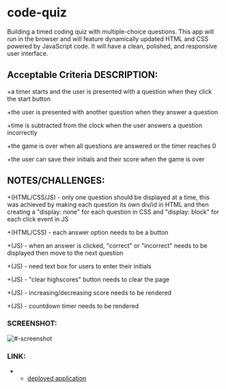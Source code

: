 # code-quiz
Building a timed coding quiz with multiple-choice questions. This app will run in the browser and will feature dynamically updated HTML and CSS powered by JavaScript code. It will have a clean, polished, and responsive user interface. 


## Acceptable Criteria DESCRIPTION:

+a timer starts and the user is presented with a question when they click the start button

+the user is presented with another question when they answer a question

+time is subtracted from the clock when the user answers a question incorrectly

+the game is over when all questions are answered or the timer reaches 0

+the user can save their initials and their score when the game is over


## NOTES/CHALLENGES:

+(HTML/CSS/JS) - only one question should be displayed at a time, this was achieved by making each question its own div/id in HTML and then creating a "display: none" for each question in CSS and "display: block" for each click event in JS

+(HTML/CSS) - each answer option needs to be a button

+(JS) - when an answer is clicked, "correct" or "incorrect" needs to be displayed then move to the next question

+(JS) - need text box for users to enter their initials

+(JS) - "clear highscores" button needs to clear the page

+(JS) - increasing/decreasing score needs to be rendered

+(JS) - countdown timer needs to be rendered


### SCREENSHOT:

![#-screenshot](./Assets/#.jpg)


### LINK:

+ * [deployed application](https://eloghub.github.io/code-quiz/)
